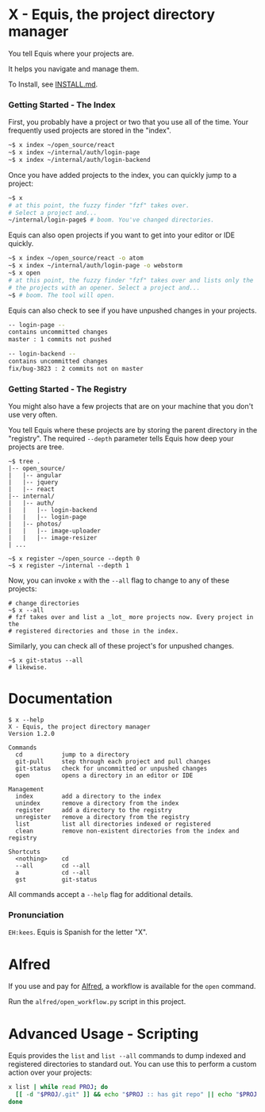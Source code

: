 # X - Equis, the project directory manager

You tell Equis where your projects are.

It helps you navigate and manage them.

To Install, see [INSTALL.md](INSTALL.md).

### Getting Started - The Index

First, you probably have a project or two that you use all of the time.
Your frequently used projects are stored in the "index".

```bash
~$ x index ~/open_source/react
~$ x index ~/internal/auth/login-page
~$ x index ~/internal/auth/login-backend
```

Once you have added projects to the index, you can quickly jump to a project:

```bash
~$ x
# at this point, the fuzzy finder "fzf" takes over.
# Select a project and...
~/internal/login-page$ # boom. You've changed directories.
```

Equis can also open projects if you want to get into your editor or IDE quickly.

```bash
~$ x index ~/open_source/react -o atom
~$ x index ~/internal/auth/login-page -o webstorm
~$ x open
# at this point, the fuzzy finder "fzf" takes over and lists only the
# the projects with an opener. Select a project and...
~$ # boom. The tool will open.
```

Equis can also check to see if you have unpushed changes in your projects.

```bash
-- login-page --
contains uncommitted changes
master : 1 commits not pushed

-- login-backend --
contains uncommitted changes
fix/bug-3823 : 2 commits not on master
```

### Getting Started - The Registry

You might also have a few projects that are on your machine that you don't use very often.

You tell Equis where these projects are by storing the parent directory in the "registry".
The required `--depth` parameter tells Equis how deep your projects are tree.

```
~$ tree .
|-- open_source/
|   |-- angular
|   |-- jquery
|   |-- react
|-- internal/
|   |-- auth/
|   |   |-- login-backend
|   |   |-- login-page
|   |-- photos/
|   |   |-- image-uploader
|   |   |-- image-resizer
| ...   

~$ x register ~/open_source --depth 0
~$ x register ~/internal --depth 1
```

Now, you can invoke `x` with the `--all` flag to change to any of these projects:

```
# change directories
~$ x --all
# fzf takes over and list a _lot_ more projects now. Every project in the
# registered directories and those in the index.
```

Similarly, you can check all of these project's for unpushed changes.

```
~$ x git-status --all
# likewise.
```

# Documentation

```text
$ x --help
X - Equis, the project directory manager
Version 1.2.0

Commands
  cd           jump to a directory
  git-pull     step through each project and pull changes
  git-status   check for uncommitted or unpushed changes
  open         opens a directory in an editor or IDE

Management
  index        add a directory to the index
  unindex      remove a directory from the index
  register     add a directory to the registry
  unregister   remove a directory from the registry
  list         list all directories indexed or registered
  clean        remove non-existent directories from the index and registry

Shortcuts
  <nothing>    cd
  --all        cd --all
  a            cd --all
  gst          git-status
```

All commands accept a `--help` flag for additional details.

### Pronunciation

`EH:kees`. Equis is Spanish for the letter "X".

# Alfred

If you use and pay for [Alfred](https://www.alfredapp.com/), a workflow is available for the `open` command.

Run the `alfred/open_workflow.py` script in this project.

# Advanced Usage - Scripting

Equis provides the `list` and `list --all` commands to dump indexed and registered directories to standard out.
You can use this to perform a custom action over your projects:

```bash
x list | while read PROJ; do
  [[ -d "$PROJ/.git" ]] && echo "$PROJ :: has git repo" || echo "$PROJ :: not in git"
done
```
